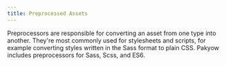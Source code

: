 ```yaml
---
title: Preprocessed Assets
---
```


Preprocessors are responsible for converting an asset from one type into another. They're most commonly used for stylesheets and scripts, for example converting styles written in the Sass format to plain CSS. Pakyow includes preprocessors for Sass, Scss, and ES6.
